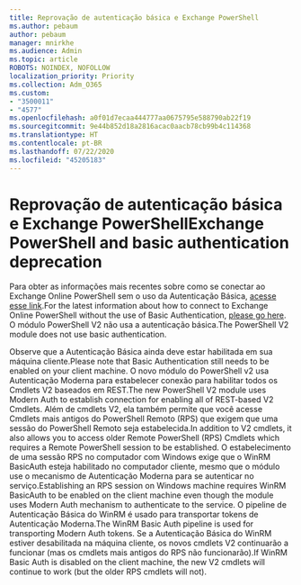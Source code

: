 ```yaml
---
title: Reprovação de autenticação básica e Exchange PowerShell
ms.author: pebaum
author: pebaum
manager: mnirkhe
ms.audience: Admin
ms.topic: article
ROBOTS: NOINDEX, NOFOLLOW
localization_priority: Priority
ms.collection: Adm_O365
ms.custom:
- "3500011"
- "4577"
ms.openlocfilehash: a0f01d7ecaa444777aa0675795e588790ab22f19
ms.sourcegitcommit: 9e44b852d18a2816acac0aacb78cb99b4c114368
ms.translationtype: HT
ms.contentlocale: pt-BR
ms.lasthandoff: 07/22/2020
ms.locfileid: "45205183"
---
```

# <a name="exchange-powershell-and-basic-authentication-deprecation"></a><span data-ttu-id="a9f13-102">Reprovação de autenticação básica e Exchange PowerShell</span><span class="sxs-lookup"><span data-stu-id="a9f13-102">Exchange PowerShell and basic authentication deprecation</span></span>

<span data-ttu-id="a9f13-103">Para obter as informações mais recentes sobre como se conectar ao Exchange Online PowerShell sem o uso da Autenticação Básica, [acesse esse link](https://aka.ms/exops-docs).</span><span class="sxs-lookup"><span data-stu-id="a9f13-103">For the latest information about how to connect to Exchange Online PowerShell without the use of Basic Authentication, [please go here](https://aka.ms/exops-docs).</span></span> <span data-ttu-id="a9f13-104">O módulo PowerShell V2 não usa a autenticação básica.</span><span class="sxs-lookup"><span data-stu-id="a9f13-104">The PowerShell V2 module does not use basic authentication.</span></span>

<span data-ttu-id="a9f13-105">Observe que a Autenticação Básica ainda deve estar habilitada em sua máquina cliente.</span><span class="sxs-lookup"><span data-stu-id="a9f13-105">Please note that Basic Authentication still needs to be enabled on your client machine.</span></span>
<span data-ttu-id="a9f13-106">O novo módulo do PowerShell v2 usa Autenticação Moderna para estabelecer conexão para habilitar todos os Cmdlets V2 baseados em REST.</span><span class="sxs-lookup"><span data-stu-id="a9f13-106">The new PowerShell V2 module uses Modern Auth to establish connection for enabling all of REST-based V2 Cmdlets.</span></span> <span data-ttu-id="a9f13-107">Além de cmdlets V2, ela também permite que você acesse Cmdlets mais antigos do PowerShell Remoto (RPS) que exigem que uma sessão do PowerShell Remoto seja estabelecida.</span><span class="sxs-lookup"><span data-stu-id="a9f13-107">In addition to V2 cmdlets, it also allows you to access older Remote PowerShell (RPS) Cmdlets which requires a Remote PowerShell session to be established.</span></span> <span data-ttu-id="a9f13-108">O estabelecimento de uma sessão RPS no computador com Windows exige que o WinRM BasicAuth esteja habilitado no computador cliente, mesmo que o módulo use o mecanismo de Autenticação Moderna para se autenticar no serviço.</span><span class="sxs-lookup"><span data-stu-id="a9f13-108">Establishing an RPS session on Windows machine requires WinRM BasicAuth to be enabled on the client machine even though the module uses Modern Auth mechanism to authenticate to the service.</span></span> <span data-ttu-id="a9f13-109">O pipeline de Autenticação Básica do WinRM é usado para transportar tokens de Autenticação Moderna.</span><span class="sxs-lookup"><span data-stu-id="a9f13-109">The WinRM Basic Auth pipeline is used for transporting Modern Auth tokens.</span></span> <span data-ttu-id="a9f13-110">Se a Autenticação Básica do WinRM estiver desabilitada na máquina cliente, os novos cmdlets V2 continuarão a funcionar (mas os cmdlets mais antigos do RPS não funcionarão).</span><span class="sxs-lookup"><span data-stu-id="a9f13-110">If WinRM Basic Auth is disabled on the client machine, the new V2 cmdlets will continue to work (but the older RPS cmdlets will not).</span></span>
